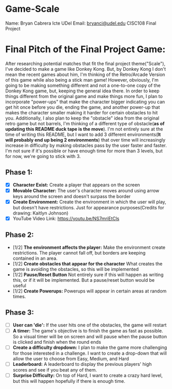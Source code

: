 # Game-Scale
Name: Bryan Cabrera Icte
UDel Email: bryanci@udel.edu
CISC108 Final Project

# Final Pitch of the Final Project Game: 
  After researching potential matches that fit the final project theme("Scale"), I've decided to make a game like Donkey Kong. But, by Donkey Kong I don't mean the recent games about
  him, I'm thinking of the Retro/Arcade Version of this game while also being a stick man game! However, obviously, I'm going to be making something different and not a one-to-one copy of 
  the Donkey Kong game, but, keeping the general idea there. In order to keep things different from the original game and make things more fun, I plan to incorporate "power-ups" that make 
  the character bigger indicating you can get hit once before you die, ending the game, and another power-up that makes the character smaller making it harder for certain obstacles to hit 
  you. Additionally, I also plan to keep the "obstacle" idea from the original retro game but not barrels, I'm thinking of a different type of obstacle(**as of updating this README duck 
  tape is the move**). I'm not entirely sure at the time of writing this README, but I want to add 3 different environments(**It will probably end up being 2 environments**) that over time 
  will increasingly increase in difficulty by making obstacles pass by the user faster and faster. I'm not sure if it's possible or have enough time for more than 3 levels, but for now, 
  we're going to stick with 3. 

## Phase 1:
- [x] **Character Exist:** Create a player that appears on the screen
- [x] **Movable Character:** The user's character moves around using arrow keys around the screen and doesn't surpass the border
- [x] **Create Environment:** Create the environment in which the user will play, but doesn't have restrictions. Just for appearance purposes(Credits for drawing: Kaitlyn Johnson)
- [x] YouTube Video Link: https://youtu.be/NS7mriEtCls
## Phase 2:
- [1/2] **The environment affects the player:** Make the environment create restrictions. The player cannot fall off, but borders are keeping contained in an area.
- [1/2] **Create obstacles that appear for the character** What creates the game is avoiding the obstacles, so this will be implemented
- [1/2] **Pause/Reset Button** Not entirely sure if this will happen as writing this, or if it will be implemented. But a pause/reset button would be useful
- [1/2] **Create Powerups:** Powerups will appear in certain areas at random times. 
## Phase 3:
- [ ] **User can 'die':** If the user hits one of the obstacles, the game will restart
- [ ] **A timer:** The game's objective is to finish the game as fast as possible. So a visual timer will be on screen and will pause when the pause button is clicked and finish when the round ends
- [ ] **Create a difficulty dropdown:** I plan to make the game more challenging for those interested in a challenge. I want to create a drop-down that will allow the user to choose from Easy, Medium, and Hard
- [ ] **Leaderboard:** A leaderboard to display the previous players' high scores and see if you beat any of them. 
- [ ] **Surprise Difficulty:** On top of Hard, I want to create a crazy hard level, but this will happen hopefully if there is enough time. 
